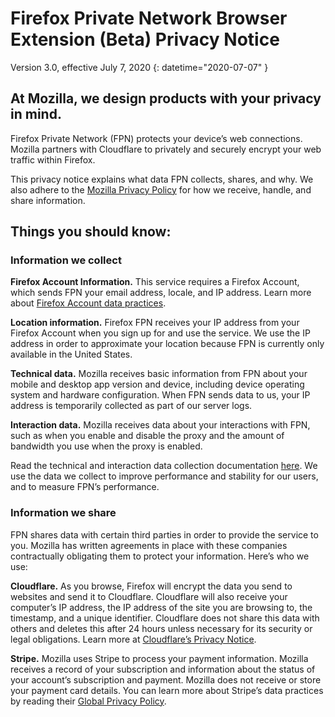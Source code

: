# <span class="privacy-header-firefox">Firefox Private Network Browser Extension (Beta)</span> <span class="privacy-header-policy">Privacy Notice</span>

Version 3.0, effective July 7, 2020
{: datetime="2020-07-07" }

## At Mozilla, we design products with your privacy in mind.

Firefox Private Network (FPN) protects your device’s web connections. Mozilla partners with Cloudflare to privately and securely encrypt your web traffic within Firefox.

This privacy notice explains what data FPN collects, shares, and why. We also adhere to the [Mozilla Privacy Policy](https://www.mozilla.org/privacy/) for how we receive, handle, and share information.

## Things you should know:

### Information we collect

__Firefox Account Information.__ This service requires a Firefox Account, which sends FPN your email address, locale, and IP address. Learn more about [Firefox Account data practices](https://www.mozilla.org/privacy/firefox/#firefox-accounts-join-firefox).

__Location information.__ Firefox FPN receives your IP address from your Firefox Account when you sign up for and use the service. We use the IP address in order to approximate your location because FPN is currently only available in the United States.

__Technical data.__ Mozilla receives basic information from FPN about your mobile and desktop app version and device, including device operating system and hardware configuration. When FPN sends data to us, your IP address is temporarily collected as part of our server logs.

__Interaction data.__ Mozilla receives data about your interactions with FPN, such as when you enable and disable the proxy and the amount of bandwidth you use when the proxy is enabled.

Read the technical and interaction data collection documentation [here](https://github.com/mozilla/secure-proxy/blob/master/docs/metrics.md). We use the data we collect to improve performance and stability for our users, and to measure FPN’s performance.

### Information we share

FPN shares data with certain third parties in order to provide the service to you. Mozilla has written agreements in place with these companies contractually obligating them to protect your information. Here’s who we use:

__Cloudflare.__ As you browse, Firefox will encrypt the data you send to websites and send it to Cloudflare. Cloudflare will also receive your computer’s IP address, the IP address of the site you are browsing to, the timestamp, and a unique identifier. Cloudflare does not share this data with others and deletes this after 24 hours unless necessary for its security or legal obligations. Learn more at [Cloudflare’s Privacy Notice](https://www.cloudflare.com/mozilla/firefox-private-network-privacy-notice/).

__Stripe.__ Mozilla uses Stripe to process your payment information. Mozilla receives a record of your subscription and information about the status of your account’s subscription and payment. Mozilla does not receive or store your payment card details. You can learn more about Stripe’s data practices by reading their [Global Privacy Policy](https://stripe.com/privacy).
